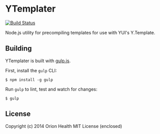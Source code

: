 YTemplater
==========

[![Build Status](https://secure.travis-ci.org/orionhealth/ytemplater.png?branch=master)](http://travis-ci.org/orionhealth/ytemplater)

Node.js utility for precompiling templates for use with YUI's Y.Template.


## Building

YTemplater is built with [gulp.js](http://gulpjs.com/).

First, install the `gulp` CLI:

    $ npm install -g gulp

Run `gulp` to lint, test and watch for changes:

    $ gulp


## License

Copyright (c) 2014 Orion Health MIT License (enclosed)
